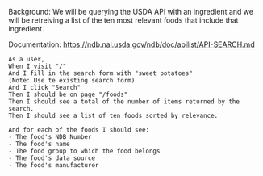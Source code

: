 Background:  We will be querying the USDA API with an ingredient and
we will be retreiving a list of the ten most relevant foods that include that
ingredient.

Documentation: https://ndb.nal.usda.gov/ndb/doc/apilist/API-SEARCH.md
```
As a user,
When I visit "/"
And I fill in the search form with "sweet potatoes"
(Note: Use te existing search form)
And I click "Search"
Then I should be on page "/foods"
Then I should see a total of the number of items returned by the search.
Then I should see a list of ten foods sorted by relevance.

And for each of the foods I should see:
- The food's NDB Number
- The food's name
- The food group to which the food belongs
- The food's data source
- The food's manufacturer
```


